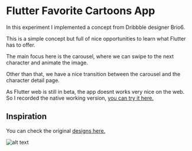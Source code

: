 # Flutter Favorite Cartoons App

In this experiment I implemented a concept from Dribbble designer Brio6.

This is a simple concept but full of nice opportunities to learn what Flutter has to offer.

The main focus here is the carousel, where we can swipe to the next character and animate the image.

Other than that, we have a nice transition between the carousel and the character detail page.

As Flutter web is still in beta, the app doesnt works very nice on the web.<br>
So I recorded the native working version, [you can try it here.](https://dribbble.com/shots/6403829-Movie-Character-UI-Animation)


## Inspiration 
You can check the original [designs here.](https://dribbble.com/shots/6403829-Movie-Character-UI-Animation)

![alt text](https://felipenobre.now.sh/img/cartoons-app.4558defe.jpg "Inspiration")



